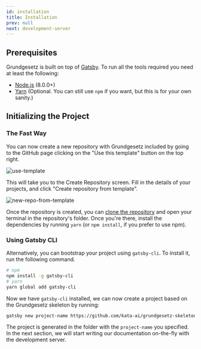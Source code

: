 ```yaml
---
id: installation
title: Installation
prev: null
next: development-server
---
```


## Prerequisites

Grundgesetz is built on top of [Gatsby](https://www.gatsbjs.org). To run all the tools required you need at least the following:

- [Node.js](https://nodejs.org/en/) (8.0.0+)
- [Yarn](https://yarnpkg.com) (Optional. You can still use `npm` if you want, but this is for your own sanity.)

## Initializing the Project

### The Fast Way

You can now create a new repository with Grundgesetz included by going to the GitHub page clicking on the "Use this template" button on the top right.

![use-template](/img/use-template.png)

This will take you to the Create Repository screen. Fill in the details of your projects, and click "Create repository from template".

![new-repo-from-template](/img/new-repo-from-template.png)

Once the repository is created, you can [clone the repository](https://help.github.com/en/articles/cloning-a-repository) and open your terminal in the repository's folder. Once you're there, install the dependencies by running `yarn` (or `npm install`, if you prefer to use npm).

### Using Gatsby CLI

Alternatively, you can bootstrap your project using `gatsby-cli`. To install it, run the following command.

```bash
# npm
npm install -g gatsby-cli
# yarn
yarn global add gatsby-cli
```

Now we have `gatsby-cli` installed, we can now create a project based on the Grundgesetz skeleton by running:

```bash
gatsby new project-name https://github.com/kata-ai/grundgesetz-skeleton
```

The project is generated in the folder with the `project-name` you specified. In the next section, we will start writing our documentation on-the-fly with the development server.

